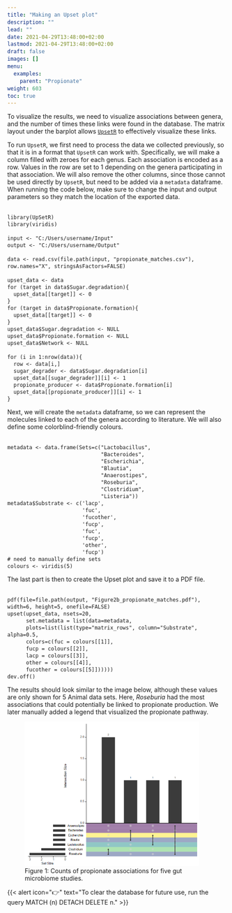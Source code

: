 ```yaml
---
title: "Making an Upset plot"
description: ""
lead: ""
date: 2021-04-29T13:48:00+02:00
lastmod: 2021-04-29T13:48:00+02:00
draft: false
images: []
menu: 
  examples:
    parent: "Propionate"
weight: 603
toc: true
---
```


To visualize the results, we need to visualize associations between genera, and the number of times these links were found in the database. The matrix layout under the barplot allows <a href="http://gehlenborglab.org/research/projects/upsetr/"><code>UpsetR</code></a> to effectively visualize these links. 

To run <code>UpsetR</code>, we first need to process the data we collected previously, so that it is in a format that <code>UpsetR</code> can work with. Specifically, we will make a column filled with zeroes for each genus. Each association is encoded as a row. Values in the row are set to 1 depending on the genera participating in that association. We will also remove the other columns, since those cannot be used directly by <code>UpsetR</code>, but need to be added via a <code>metadata</code> dataframe. When running the code below, make sure to change the input and output parameters so they match the location of the exported data.

<pre><code>
library(UpSetR)
library(viridis)

input <- "C:/Users/username/Input"
output <- "C:/Users/username/Output"

data <- read.csv(file.path(input, "propionate_matches.csv"), row.names="X", stringsAsFactors=FALSE)

upset_data <- data
for (target in data$Sugar.degradation){
  upset_data[[target]] <- 0
}
for (target in data$Propionate.formation){
  upset_data[[target]] <- 0
}
upset_data$Sugar.degradation <- NULL
upset_data$Propionate.formation <- NULL
upset_data$Network <- NULL

for (i in 1:nrow(data)){
  row <- data[i,]
  sugar_degrader <- data$Sugar.degradation[i]
  upset_data[[sugar_degrader]][i] <- 1
  propionate_producer <- data$Propionate.formation[i]
  upset_data[[propionate_producer]][i] <- 1
}
</pre></code>

Next, we will create the <code>metadata</code> dataframe, so we can represent the molecules linked to each of the genera according to literature. We will also define some colorblind-friendly colours.  
<pre><code>
metadata <- data.frame(Sets=c("Lactobacillus",
                              "Bacteroides",
                              "Escherichia",
                              "Blautia",
                              "Anaerostipes",
                              "Roseburia",
                              "Clostridium",
                              "Listeria"))
metadata$Substrate <- c('lacp',
                        'fuc',
                        'fucother',
                        'fucp',
                        'fuc',
                        'fucp',
                        'other',
                        'fucp')
# need to manually define sets
colours <- viridis(5)
</pre></code>

The last part is then to create the Upset plot and save it to a PDF file. 

<pre><code>
pdf(file=file.path(output, "Figure2b_propionate_matches.pdf"), width=6, height=5, onefile=FALSE) 
upset(upset_data, nsets=20, 
      set.metadata = list(data=metadata, 
      plots=list(list(type="matrix_rows", column="Substrate", alpha=0.5,
      colors=c(fuc = colours[[1]], 
      fucp = colours[[2]],
      lacp = colours[[3]],
      other = colours[[4]],
      fucother = colours[[5]])))))
dev.off()
</pre></code>

The results should look similar to the image below, although these values are only shown for 5 Animal data sets. Here, <i>Roseburia</i> had the most associations that could potentially be linked to propionate production. We later manually added a legend that visualized the propionate pathway. 

<figure>
  <img src="/images/propionate.png" alt="An Upset plot showing counts of propionate associations for five gut microbiome studies." width="400"> 
  <figcaption>Figure 1: Counts of propionate associations for five gut microbiome studies.</figcaption>
</figure>

{{< alert icon="👉" text="To clear the database for future use, run the query MATCH (n) DETACH DELETE n." >}}
